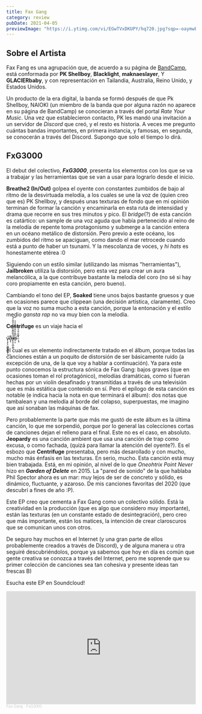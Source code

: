 ```yaml
---
title: Fax Gang
category: review
pubDate: 2021-04-05
previewImage: "https://i.ytimg.com/vi/EGwTVxDKUPY/hq720.jpg?sqp=-oaymwEhCK4FEIIDSFryq4qpAxMIARUAAAAAGAElAADIQj0AgKJD&rs=AOn4CLCCAd9J1crWGnoPWZ0ThwvaeBYCJQ"
---
```


## Sobre el Artista
Fax Fang es una agrupación que, de acuerdo a su página de [BandCamp](https://faxgang.bandcamp.com/),
está conformada por **PK Shellboy**, **Blacklight**,
**maknaeslayer**, Y **GLACIERbaby**, y con representación en Tailandia, Australia, Reino Unido, y Estados Unidos.

Un producto de la era digital, la banda se formó después de que Pk Shellboy, NAIOKI (un miembro de la banda que por
alguna razón no aparece en su página de BandCamp) se
conocieran a través del portal *Rate Your Music*. Una vez que establecieron contacto, PK les mandó una invitación a un
servidor de *Discord* que creó, y el resto es historia. A veces me pregunto cuántas bandas importantes, en primera
instancia, y famosas, en segunda, se conocerán a través del Discord. Supongo que solo el tiempo lo
dirá.

## FxG3000
El debut del colectivo, ***FxG3000***, presenta los elementos con los que se va a trabajar y las herramientas que se
van a usar para lograrlo desde el inicio.

**Breathe2 (In/Out)** golpea el oyente con constantes zumbidos de bajo al ritmo de la desvirtuada melodía, a los cuales
se une la voz de (quien creo que es) PK Shellboy,
y después unas texturas de fondo que en mi opinión terminan de formar la canción y encaminarla en esta ruta de
intensidad y drama que recorre en sus tres minutos y pico.
El *bridge*(?) de esta canción es catártico: un sample de una voz aguda que había pertenecido al reino de la
melodía de repente toma protagonismo y submerge a la canción entera
en un océano metálico de distorsión. Pero previo a este océano, los zumbidos del ritmo se apaciguan, como dando el mar
retrocede cuando está a punto de haber un tsunami. Y la mescolanza de voces, y *hi hats* es honestamente etérea :0

Siguiendo con un estilo similar (utilizando las mismas "herramientas"), **Jailbroken** utiliza la distorsión, pero esta
vez para crear un aura melancólica, a la que contribuye bastante la melodía del coro (no sé si hay coro propiamente
en esta canción, pero bueno).

Cambiando el tono del EP, **Soaked** tiene unos bajos bastante gruesos y que en ocasiones parece que clippean (una
decisión artística, claramente). Creo que la voz no suma mucho a esta canción, porque la entonación y el estilo
medio *gansta rap* no va muy bien con la melodía.

**Centrifuge** es un viaje hacia el

 v̴̨̧̙̞̤͚͇̳̘͎͍̖͜͠ơ̶̝̖̄̆i̸̢̛̝̗͓̺͕͇̓̏̃̅͊͋̌̀̐̽̋͋̊͝d̶̩̣̎͆̌͋͒͗̎̑̐͐̾ͅ
̴̢̘̿͋̈̐̔̌̓̕̕

el cual es un elemento indirectamente tratado en el álbum, porque todas las canciones están a un poquito de distorsión
de ser básicamente ruido (a excepción de una, de la que voy a hablar a continuación). Ya para este punto conocemos la
estructura sónica de Fax Gang: bajos graves (que en ocasiones toman el rol protagónico), melodías dramáticas, como si
fueran hechas por un violín desafinado y transmitidas a través de una televisión que es más estática que contenido en
sí. Pero el epílogo de esta canción es notable (e indica hacia la nota en que terminará el álbum): dos notas que
tambalean y una melodía al borde del colapso, superpuestas, me imagino que así sonaban las máquinas de fax.

Pero probablemente la parte que más me gustó de este álbum es la última canción, lo que me sorpendió, porque por lo
general las colecciones cortas de canciones dejan el relleno para el final. Este no es el caso, en absoluto. <br />
**Jeopardy** es una canción ambient que usa una canción de trap como excusa, o como fachada, (quizá para llamar
la atención del oyente?). Es el esbozo que **Centrifuge** presentaba, pero más desarollado y con mucho, mucho más
énfasis en las texturas. En serio, mucho. Esta canción está muy bien trabajada. Está, en mi opinión, al nivel de lo que
*Oneohtrix Point Never* hizo en ***Garden of Delete*** en 2015. La "pared de sonido" de la que hablaba Phil Spector
ahora es un mar: muy lejos de ser de concreto y sólido, es dinámico, fluctuante, y azaroso. De mis canciones favoritas
del 2020 (que descubrí a fines de año :P).

Este EP creo que cementa a Fax Gang como un colectivo sólido.
Está la creatividad en la producción (que es algo que considero muy importante), están las texturas (en un constante
estado de desintegración), pero creo que más importante, están los matices, la intención de crear claroscuros que se
comunican unos con otros.

 De seguro hay muchos en el Internet (y una gran parte de
ellos probablemente creados a través de Discord), y de alguna manera u otra seguiré descubriéndolos, porque ya sabemos
que hoy en día es común que gente creativa se conozca a través del Internet, pero me soprende que su primer colección
de canciones sea tan cohesiva y presente ideas tan frescas B)


Esucha este EP en Soundcloud!
<iframe width="100%" height="300" scrolling="no" frameborder="no" allow="autoplay" src="https://w.soundcloud.com/player/?url=https%3A//api.soundcloud.com/playlists/1014768799&color=%23ff5500&auto_play=false&hide_related=false&show_comments=true&show_user=true&show_reposts=false&show_teaser=true&visual=true"></iframe><div style="font-size: 10px; color: #cccccc;line-break: anywhere;word-break: normal;overflow: hidden;white-space: nowrap;text-overflow: ellipsis; font-family: Interstate,Lucida Grande,Lucida Sans Unicode,Lucida Sans,Garuda,Verdana,Tahoma,sans-serif;font-weight: 100;"><a href="https://soundcloud.com/fax-gang" title="Fax Gang" target="_blank" style="color: #cccccc; text-decoration: none;">Fax Gang</a> · <a href="https://soundcloud.com/fax-gang/sets/fxg3000" title="FxG3000" target="_blank" style="color: #cccccc; text-decoration: none;">FxG3000</a></div>